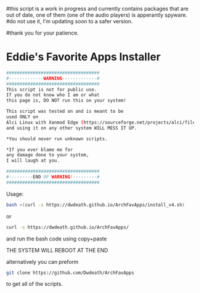 
#this script is a work in progress and currently contains packages that are out of date, one of them (one of the audio players) is apperantly spyware.
#do not use it, I'm updating soon to a safer version.

#thank you for your patience.

# Eddie's Favorite Apps Installer #

```sh
###################################
#-------------WARNING-------------#
###################################
This script is not for public use.
If you do not know who I am or what
this page is, DO NOT run this on your system!

This script was tested on and is meant to be
used ONLY on
Alci Linux with Xanmod Edge (https://sourceforge.net/projects/alci/files/alci-iso-xanmod-edge/)
and using it on any other system WILL MESS IT UP.

*You should never run unknown scripts.

*If you ever blame me for
any damage done to your system,
I will laugh at you.

###################################
#---------END OF WARNING!---------#
###################################
```

Usage:
```sh
bash <(curl -s https://dwdeath.github.io/ArchFavApps/install_v4.sh)
```
or
```sh
curl -s https://dwdeath.github.io/ArchFavApps/
```
and run the bash code using copy+paste

THE SYSTEM WILL REBOOT AT THE END

alternatively you can preform 
```sh
git clone https://github.com/Dwdeath/ArchFavApps
```
to get all of the scripts.
